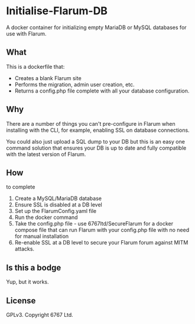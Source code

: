# Initialise-Flarum-DB
A docker container for initializing empty MariaDB or MySQL databases for use with Flarum.
## What
This is a dockerfile that:
* Creates a blank Flarum site
* Performs the migration, admin user creation, etc.
* Returns a config.php file complete with all your database configuration.

## Why
There are a number of things you can't pre-configure in Flarum when installing with the CLI, for example, enabling SSL on database connections.

You could also just upload a SQL dump to your DB but this is an easy one command solution that ensures your DB is up to date and fully compatible with the latest version of Flarum.

## How
to complete
1. Create a MySQL/MariaDB database
2. Ensure SSL is disabled at a DB level
3. Set up the FlarumConfig.yaml file
4. Run the docker command
5. Take the config.php file - use 6767ltd/SecureFlarum for a docker compose file that can run Flarum with your config.php file with no need for manual installation
6. Re-enable SSL at a DB level to secure your Flarum forum against MITM attacks.

## Is this a bodge
Yup, but it works.

## License
GPLv3. Copyright 6767 Ltd.
